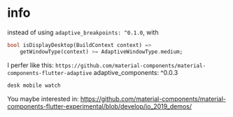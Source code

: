 # info
instead of using `adaptive_breakpoints: ^0.1.0`, with 
```dart
bool isDisplayDesktop(BuildContext context) =>
    getWindowType(context) >= AdaptiveWindowType.medium;
```

I perfer like this:
`https://github.com/material-components/material-components-flutter-adaptive`
adaptive_components: ^0.0.3
```dart
desk mobile watch
```

You maybe interested in: https://github.com/material-components/material-components-flutter-experimental/blob/develop/io_2019_demos/